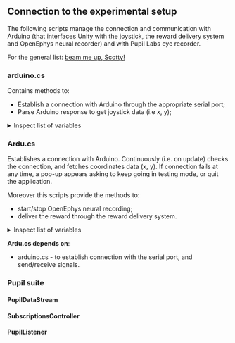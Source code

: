 ## Connection to the experimental setup

The following scripts manage the connection and communication with Arduino (that interfaces Unity with the joystick, the reward delivery system and OpenEphys neural recorder) and with Pupil Labs eye recorder.

For the general list: [beam me up, Scotty!](../README.md)

### arduino.cs

Contains methods to:
- Establish a connection with Arduino through the appropriate serial port;
- Parse Arduino response to get joystick data (i.e x, y);

<details>

<summary> Inspect list of variables </summary>

```c#

    #region Variables Declaration

    // Declare a SerialPort object to communicate with the Arduino
    SerialPort sp;

    // List to store the last X values received from the Arduino
    List<float> lastXValues = new List<float>();

    // List to store the last Y values received from the Arduino
    List<float> lastYValues = new List<float>();

    // The speed (in baud rate) of the COM port communication
    int COMspeed;

    // The COM port to use for communication
    string COM;

    // The deadzone for the joystick
    public int JSdeadzone;

    // A separate thread to handle the joystick sampling
    Thread thread;

    // A flag to indicate when to stop the thread
    bool stopThread;

    // The time of the last sample
    float lastSampleTime;

    #endregion

```

</details>

### Ardu.cs

Establishes a connection with Arduino. Continuously (i.e. on update) checks the connection, and fetches coordinates data (x, y). If connection fails at any time, a pop-up appears asking to keep going in testing mode, or quit the application.

Moreover this scripts provide the methods to:
- start/stop OpenEphys neural recording;
- deliver the reward through the reward delivery system.

<details>

<summary> Inspect list of variables </summary>

```c#

    #region Variables Declaration

    // GameObject
    arduino ardu;

    // Connection bools
    private bool ans = false;
    bool ardu_working = true;
    bool testing = false;

    // Port
    public string COM = "COM10";

    // Axes
    public float ax1 = float.NaN;
    public float ax2 = float.NaN;

    // Reward counter
    public int reward_counter;

    #endregion

```

</details>

**Ardu.cs depends on**:
- arduino.cs - to establish connection with the serial port, and send/receive signals.

### Pupil suite

#### PupilDataStream 

#### SubscriptionsController 

#### PupilListener


